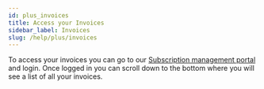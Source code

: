 ```yaml
---
id: plus_invoices
title: Access your Invoices
sidebar_label: Invoices
slug: /help/plus/invoices
---
```


To access your invoices you can go to our [Subscription management portal](https://plus.apparyllis.com) and login. Once logged in you can scroll down to the bottom where you will see a list of all your invoices.
